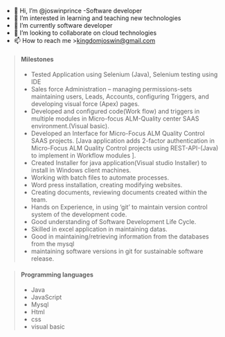 - 👋 Hi, I’m @joswinprince -Software developer
- 👀 I’m interested in learning and teaching new technologies
- 🌱 I’m currently software developer
- 💞️ I’m looking to collaborate on cloud technologies
- 📫 How to reach me >kingdomjoswin@gmail.com
>#### Milestones
> -	Tested Application using Selenium (Java), Selenium testing using IDE
> -	Sales force Administration – managing permissions-sets maintaining users, Leads, Accounts, configuring Triggers, and developing visual force (Apex) pages.
> -	Developed and configured code(Work flow) and triggers in multiple modules in Micro-focus ALM-Quality center SAAS environment.(Visual basic). 
> -	Developed an Interface for Micro-Focus ALM Quality Control SAAS projects. 
[Java application adds 2-factor authentication in Micro-Focus ALM Quality Control projects using REST-API-(Java) to implement in Workflow modules ].
> -	Created Installer for java application(Visual studio Installer) to install in Windows client machines.
> - Working with batch files to automate processes.
> -	Word press installation, creating modifying websites.
> -	Creating documents, reviewing documents created within the team.
> -	Hands on Experience, in using ‘git’ to maintain version control system of the development code.
> -	Good understanding of Software Development Life Cycle.
> - Skilled in excel application in maintaining datas.
> - Good in maintaining/retrieving information from the databases from the mysql
> - maintaining software versions in git for sustainable software release.

>#### Programming languages
> - Java
> - JavaScript
> - Mysql
> - Html
> - css
> - visual basic

<!---
joswinprince/joswinprince is a ✨ special ✨ repository because its `README.md` (this file) appears on your GitHub profile.
You can click the Preview link to take a look at your changes.
--->
